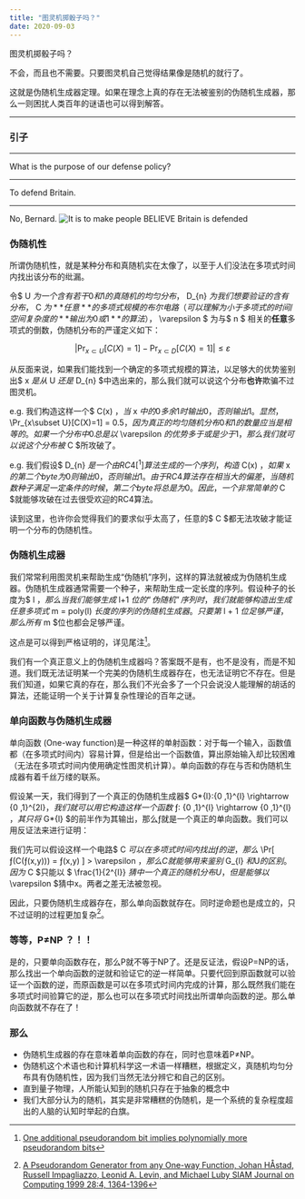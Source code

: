 ```yaml
---
title: "图灵机掷骰子吗？"
date: 2020-09-03
---
```


图灵机掷骰子吗？

不会，而且也不需要。只要图灵机自己觉得结果像是随机的就行了。

这就是伪随机生成器定理。如果在理念上真的存在无法被鉴别的伪随机生成器，那么一则困扰人类百年的谜语也可以得到解答。

---

### 引子

---

What is the purpose of our defense policy?

---

To defend Britain.

---

No, Bernard.
![It is to make people BELIEVE Britain is defended](https://i.loli.net/2020/09/03/JcEkKFnW2a7L9Gq.png "The Russian? Not the Russian, the British! Russians know its not")

### 伪随机性

所谓伪随机性，就是某种分布和真随机实在太像了，以至于人们没法在多项式时间内找出该分布的纰漏。

令$ U $为一个含有若干0和1的真随机的均匀分布，$ D\_{n} $为我们想要验证的含有分布，$ C $为**任意**的多项式规模的布尔电路（可以理解为小于多项式的时间/空间复杂度的**输出为0或1**的算法），$ \varepsilon $ 为与$ n $ 相关的**任意**多项式的倒数，伪随机分布的严谨定义如下：

$$
|\Pr_{x\subset U}[C(X)=1] - \Pr_{x\subset D}[C(X)=1]|\leq \varepsilon
$$

从反面来说，如果我们能找到一个确定的多项式规模的算法，以足够大的优势鉴别出$ x $是从$ U $还是$ D\_{n} $中选出来的，那么我们就可以说这个分布**也许**欺骗不过图灵机。

e.g. 我们构造这样一个$ C(x) $，当$ x $中的0多余1时输出0，否则输出1。显然，$ \Pr\_{x\subset U}[C(X)=1] = 0.5$，因为真正的均匀随机分布0和1的数量应当是相等的。如果一个分布中0总是以$ \varepsilon $的优势多于或是少于1，那么我们就可以说这个分布被$ C $所攻破了。

e.g. 我们假设$ D\_{n} $是一个由 RC4[^1] 算法生成的一个序列，构造$ C(x) $，如果$ x $的第二个byte为0则输出0，否则输出1。由于RC4算法存在相当大的偏差，当随机数种子满足一定条件的时候，第二个byte将总是为0。因此，一个非常简单的$ C $就能够攻破在过去很受欢迎的RC4算法。

读到这里，也许你会觉得我们的要求似乎太高了，任意的$ C $都无法攻破才能证明一个分布的伪随机性。

### 伪随机生成器

我们常常利用图灵机来帮助生成“伪随机”序列，这样的算法就被成为伪随机生成器。伪随机生成器通常需要一个种子，来帮助生成一定长度的序列。假设种子的长度为$ l $，那么当我们能够生成$ l+1 $位的“伪随机”序列时，我们就能够构造出生成任意多项式$ m = poly(l) $长度的序列的伪随机生成器。只要第$ l + 1 $位足够严谨，那么所有$ m $位也都会足够严谨。

这点是可以得到严格证明的，详见尾注[^2]。

我们有一个真正意义上的伪随机生成器吗？答案既不是有，也不是没有，而是不知道。我们既无法证明某一个完美的伪随机生成器存在，也无法证明它不存在。但是我们知道，如果它真的存在，那么我们不光会多了一个只会说没人能理解的胡话的算法，还能证明一个关于计算复杂性理论的百年之谜。

### 单向函数与伪随机生成器

单向函数 (One-way function)是一种这样的单射函数：对于每一个输入，函数值都（在多项式时间内）容易计算，但是给出一个函数值，算出原始输入却比较困难（无法在多项式时间内使用确定性图灵机计算）。单向函数的存在与否和伪随机生成器有着千丝万缕的联系。

假设某一天，我们得到了一个真正的伪随机生成器$ G*{l}:\{0 ,1\}^{l} \rightarrow \{0 ,1\}^{2l}$，我们就可以用它构造这样一个函数$ ƒ: \{0 ,1\}^{l} \rightarrow \{0 ,1\}^{l} $，其只将$ G*{l} $的前半作为其输出，那么ƒ就是一个真正的单向函数。我们可以用反证法来进行证明：

我们先可以假设这样一个电路$ C $可以在多项式时间内找出ƒ的逆，那么$ \Pr[ ƒ(C(ƒ(x,y))) = ƒ(x,y) ] > \varepsilon $，那么C就能够用来鉴别$ G\_{l} $和$U$的区别。因为$ C $只能以 $ \frac{1}{2^{l}} $猜中一个真正的随机分布U，但是能够以$ \varepsilon $猜中x。两者之差无法被忽视。

因此，只要伪随机生成器存在，那么单向函数就存在。同时逆命题也是成立的，只不过证明的过程更加复杂[^3]。

### 等等，P≠NP ？！！

是的，只要单向函数存在，那么P就不等于NP了。还是反证法，假设P=NP的话，那么找出一个单向函数的逆就和验证它的逆一样简单。只要代回到原函数就可以验证一个函数的逆，而原函数是可以在多项式时间内完成的计算，那么既然我们能在多项式时间验算它的逆，那么也可以在多项式时间找出所谓单向函数的逆。那么单向函数就不存在了！

### 那么

- 伪随机生成器的存在意味着单向函数的存在，同时也意味着P≠NP。
- 伪随机这个术语也和计算机科学这一术语一样糟糕，根据定义，真随机均匀分布具有伪随机性，因为我们当然无法分辨它和自己的区别。
- 直到量子物理，人所能认知到的随机只存在于抽象的概念中
- 我们大部分认为的随机，其实是非常糟糕的伪随机，是一个系统的复杂程度超出的人脑的认知时举起的白旗。

[^1]: [Biased outputs of the RC4](https://en.wikipedia.org/wiki/RC4#Biased_outputs_of_the_RC4)

[^2]: [One additional pseudorandom bit implies polynomially more pseudorandom bits](https://en.wikipedia.org/wiki/Pseudorandom_generator_theorem#One_additional_pseudorandom_bit_implies_polynomially_more_pseudorandom_bits)

[^3]: [A Pseudorandom Generator from any One-way Function, Johan HÅstad, Russell Impagliazzo, Leonid A. Levin, and Michael Luby SIAM Journal on Computing 1999 28:4, 1364-1396](https://www.csc.kth.se/~johanh/prgfromowf.pdf)
